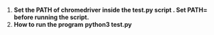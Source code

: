 1. **Set the PATH of chromedriver inside the test.py script . Set PATH=<chromedriver path> before running the script.**
2. **How to run the program** 
   **python3 test.py**

